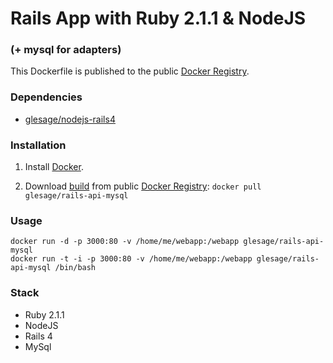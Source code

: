 Rails App with Ruby 2.1.1 & NodeJS
==================================

### (+ mysql for adapters)

This Dockerfile is published to the public [Docker Registry](https://index.docker.io/).


### Dependencies

* [glesage/nodejs-rails4](https://index.docker.io/u/glesage/nodejs-rails4)


### Installation

1. Install [Docker](https://www.docker.io/).

2. Download [build](https://index.docker.io/u/glesage/rails-api-mysql) from public [Docker Registry](https://index.docker.io/): `docker pull glesage/rails-api-mysql`


### Usage

    docker run -d -p 3000:80 -v /home/me/webapp:/webapp glesage/rails-api-mysql
    docker run -t -i -p 3000:80 -v /home/me/webapp:/webapp glesage/rails-api-mysql /bin/bash


### Stack

- Ruby 2.1.1
- NodeJS
- Rails 4
- MySql

